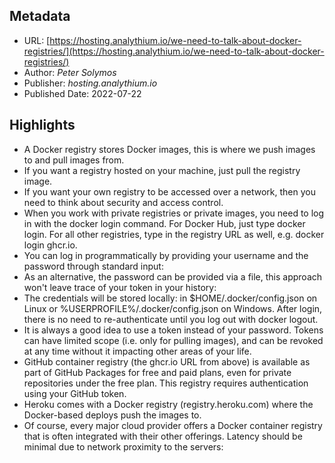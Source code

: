 ## Metadata

* URL: [https://hosting.analythium.io/we-need-to-talk-about-docker-registries/](https://hosting.analythium.io/we-need-to-talk-about-docker-registries/)
* Author: *Peter Solymos*
* Publisher: *hosting.analythium.io*
* Published Date: 2022-07-22

## Highlights

* A Docker registry stores Docker images, this is where we push images to and pull images from.
* If you want a registry hosted on your machine, just pull the registry image.
* If you want your own registry to be accessed over a network, then you need to think about security and access control.
* When you work with private registries or private images, you need to log in with the docker login command. For Docker Hub, just type docker login. For all other registries, type in the registry URL as well, e.g. docker login ghcr.io.
* You can log in programmatically by providing your username and the password through standard input:
* As an alternative, the password can be provided via a file, this approach won't leave trace of your token in your history:
* The credentials will be stored locally: in $HOME/.docker/config.json on Linux or %USERPROFILE%/.docker/config.json on Windows. After login, there is no need to re-authenticate until you log out with docker logout.
* It is always a good idea to use a token instead of your password. Tokens can have limited scope (i.e. only for pulling images), and can be revoked at any time without it impacting other areas of your life.
* GitHub container registry (the ghcr.io URL from above) is available as part of GitHub Packages for free and paid plans, even for private repositories under the free plan. This registry requires authentication using your GitHub token.
* Heroku comes with a Docker registry (registry.heroku.com) where the Docker-based deploys push the images to.
* Of course, every major cloud provider offers a Docker container registry that is often integrated with their other offerings. Latency should be minimal due to network proximity to the servers:
